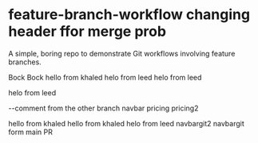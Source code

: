 # feature-branch-workflow changing header ffor merge prob

A simple, boring repo to demonstrate Git workflows involving feature branches.

Bock Bock
hello from khaled
helo from leed
helo from leed






helo from leed




--comment from the other branch navbar
pricing
pricing2

hello from khaled
hello from khaled
helo from leed
navbargit2
navbargit 
form main
PR
